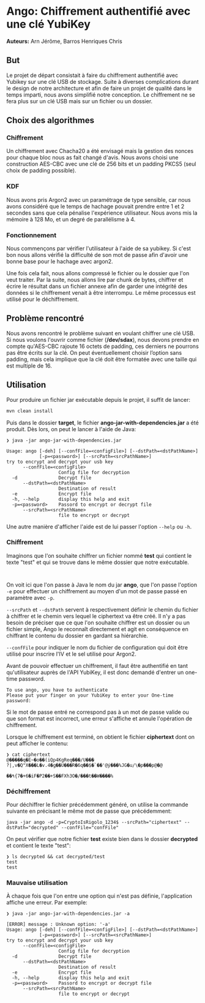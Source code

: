 # Ango: Chiffrement authentifié avec une clé YubiKey



**Auteurs:** Arn Jérôme, Barros Henriques Chris



## But

Le projet de départ consistait à faire du chiffrement authentifié avec Yubikey sur une clé USB de stockage. Suite à diverses complications durant le design de notre architecture et afin de faire un projet de qualité dans le temps imparti, nous avons simplifié notre conception. Le chiffrement ne se fera plus sur un clé USB mais sur un fichier ou un dossier.

## Choix des algorithmes

### Chiffrement 

Un chiffrement avec Chacha20 a été envisagé mais la gestion des nonces pour chaque bloc nous as fait changé d'avis. Nous avons choisi une construction AES-CBC avec une clé de 256 bits et un padding PKCS5 (seul choix de padding possible).  

### KDF

Nous avons pris Argon2 avec un paramétrage de type sensible, car nous avons considéré que le temps de hachage pouvait prendre entre 1 et 2 secondes sans que cela pénalise l'expérience utilisateur. Nous avons mis la mémoire à 128 Mo,  et un degré de parallélisme à 4. 

### Fonctionnement 

Nous commençons par vérifier l'utilisateur à l'aide de sa yubikey. Si c'est bon nous allons vérifié la difficulté de son mot de passe afin d'avoir une bonne base pour le hachage avec argon2. 

Une fois cela fait, nous allons compressé le fichier ou le dossier que l'on veut traiter. Par la suite, nous allons lire par chunk de bytes, chiffrer et écrire le résultat dans un fichier annexe afin de garder une intégrité des données si le chiffrement venait à être interrompu. Le même processus est utilisé pour le déchiffrement.

## Problème rencontré

Nous avons rencontré le problème suivant en voulant chiffrer une clé USB. Si nous voulons l'ouvrir comme fichier (**/dev/sdax**), nous devons prendre en compte qu'AES-CBC rajoute 16 octets de padding, ces derniers ne pourrons pas être écrits sur la clé. On peut éventuellement choisir l’option sans padding, mais cela implique que la clé doit être formatée avec une taille qui est multiple de 16. 



## Utilisation

Pour produire un fichier jar exécutable depuis le projet, il suffit de lancer:

```bash
mvn clean install
```

Puis dans le dossier **target**, le fichier **ango-jar-with-dependencies.jar** a été produit. Dès lors, on peut le lancer à l'aide de Java:



```
❯ java -jar ango-jar-with-dependencies.jar

Usage: ango [-deh] [--confFile=<configFile>] [--dstPath=<dstPathName>]
            [-p=<password>] [--srcPath=<srcPathName>]
try to encrypt and decrypt your usb key
      --confFile=<configFile>
                   Config file for decryption
  -d               Decrypt file
      --dstPath=<dstPathName>
                   Destination of result
  -e               Encrypt file
  -h, --help       display this help and exit
  -p=<password>    Passord to encrypt or decrypt file
      --srcPath=<srcPathName>
                   file to encrypt or decrypt
```



Une autre manière d'afficher l'aide est de lui passer l'option `--help` ou `-h`.



### Chiffrement

Imaginons que l'on souhaite chiffrer un fichier nommé **test**  qui contient le texte "test" et qui se trouve dans le même dossier que notre exécutable. 

```


```

On voit ici que l'on passe à Java le nom du jar **ango**, que l'on passe l'option `-e`  pour effectuer un chiffrement au moyen d'un mot de passe passé en paramètre avec `-p`. 

`--srcPath`  et `--dstPath` servent à respectivement définir le chemin du fichier à chiffrer et le chemin vers lequel le ciphertext va être créé. Il n'y a pas besoin de préciser que ce que l'on souhaite chiffrer est un dossier ou un fichier simple, Ango le reconnaît directement et agit en conséquence en chiffrant le contenu du dossier en gardant sa hiérarchie.

`--confFile` pour indiquer le nom du fichier de configuration qui doit être utilisé pour inscrire l'IV et le sel utilisé pour Argon2.



Avant de pouvoir effectuer un chiffrement, il faut être authentifié en tant qu'utilisateur auprès de l'API YubiKey, il est donc demandé d'entrer un one-time password. 

```
To use ango, you have to authenticate
Please put your finger on your YubiKey to enter your One-time password:
```

Si le mot de passe entré ne correspond pas à un mot de passe valide ou que son format est incorrect, une erreur s'affiche et annule l'opération de chiffrement. 



Lorsque le chiffrement est terminé, on obtient le fichier **ciphertext** dont on peut afficher le contenu:

```
❯ cat ciphertext 
@�����q�E~�o��(iQp4KgReq���/U���
?|,v�Q"X���L�v.4�ɡ��U���R�6q��$�`��'@ý���%JG�u/\�p���p@�@
                                                         ��٩{7�+6�iF�P2��+S��FXh3O�/���t��W����% 
```





### Déchiffrement

Pour déchiffrer le fichier précédemment généré, on utilise la commande suivante en précisant le même mot de passe que précédemment:

```
java -jar ango -d -p=CryptoIsRigolo_1234$ --srcPath="ciphertext" --dstPath="decrypted" --confFile="confFile"
```

 

On peut vérifier que notre fichier **test** existe bien dans le dossier **decrypted** et contient le texte "test": 

```
❯ ls decrypted && cat decrypted/test                                                              
test
test
```





### Mauvaise utilisation

À chaque fois que l'on entre une option qui n'est pas définie, l'application affiche une erreur. Par exemple:

```
❯ java -jar ango-jar-with-dependencies.jar -a

[ERROR] message : Unknown option: '-a' 
Usage: ango [-deh] [--confFile=<configFile>] [--dstPath=<dstPathName>]
            [-p=<password>] [--srcPath=<srcPathName>]
try to encrypt and decrypt your usb key
      --confFile=<configFile>
                   Config file for decryption
  -d               Decrypt file
      --dstPath=<dstPathName>
                   Destination of result
  -e               Encrypt file
  -h, --help       display this help and exit
  -p=<password>    Passord to encrypt or decrypt file
      --srcPath=<srcPathName>
                   file to encrypt or decrypt
```

